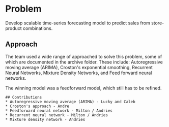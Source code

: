 # Problem
Develop scalable time-series forecasting model to predict sales from store-product combinations.

## Approach
The team used a wide range of approached to solve this problem, some of which are documented in the archive folder. These include: Autoregressive moving average (ARIMA), Croston's exponential smoothing, Recurrent Neural Networks, Mixture Density Networks, and Feed forward neural networks. 

The winning model was a feedforward model, which still has to be refined. 

    ## Contributions
    * Autoregressive moving average (ARIMA) - Lucky and Caleb
    * Croston's approach - Andre
    * Feedforward neural network - Milton / Andries
    * Recurrent neural network - Milton / Andries
    * Mixture density network - Andries
